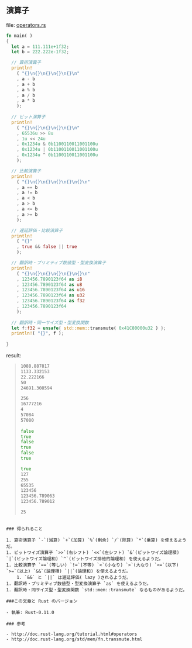 ## 演算子

file: [operators.rs](.src/operators.rs)

```rust
fn main( )
{
  let a = 111.111e+1f32;
  let b = 222.222e-1f32;

  // 算術演算子
  println!
    ( "{}\n{}\n{}\n{}\n{}\n"
    , a - b
    , a + b
    , a % b
    , a / b
    , a * b
    );
  
  // ビット演算子
  println!
    ( "{}\n{}\n{}\n{}\n{}\n"
    , 65536u >> 8u
    , 1u << 24u
    , 0x1234u & 0b1100110011001100u
    , 0x1234u | 0b1100110011001100u
    , 0x1234u ^ 0b1100110011001100u
    );

  // 比較演算子
  println!
    ( "{}\n{}\n{}\n{}\n{}\n{}\n"
    , a == b
    , a != b
    , a < b
    , a > b
    , a <= b
    , a >= b
    );

  // 遅延評価・比較演算子
  println!
    ( "{}"
    , true && false || true
    );

  // 翻訳時・プリミティブ数値型・型変換演算子
  println!
    ( "{}\n{}\n{}\n{}\n{}\n{}\n"
    , 123456.7890123f64 as i8
    , 123456.7890123f64 as u8
    , 123456.7890123f64 as u16
    , 123456.7890123f64 as u32
    , 123456.7890123f64 as f32
    , 123456.7890123f64
    );
  
  // 翻訳時・同一サイズ型・型変換関数
  let f:f32 = unsafe{ std::mem::transmute( 0x41C80000u32 ) };
  println!( "{}", f );
  
}
```

result:

> ```zsh
> 1088.887817
> 1133.332153
> 22.222166
> 50
> 24691.308594
> 
> 256
> 16777216
> 4
> 57084
> 57080
>  
> false
> true
> false
> true
> false
> true
> 
> true
> 127
> 255
> 65535
> 123456
> 123456.789063
> 123456.789012
> 
> 25
```

### 得られること

1. 算術演算子 `-`(減算) `+`(加算) `%`(剰余) `/`(除算) `*`(乗算) を使えるようだ。
1. ビットワイズ演算子 `>>`(右シフト) `<<`(左シフト) `&`(ビットワイズ論理積) `|`(ビットワイズ論理和) `^`(ビットワイズ排他的論理和) を使えるようだ。
1. 比較演算子 `==`(等しい) `!=`(不等) `<`(小なり) `>`(大なり) `<=`(以下) `>=`(以上) `&&`(論理積) `||`(論理和) を使えるようだ。
    1. `&&` と `||` は遅延評価( lazy )されるようだ。
1. 翻訳時・プリミティブ数値型・型変換演算子 `as` を使えるようだ。
1. 翻訳時・同サイズ型・型変換関数 `std::mem::transmute` なるものがあるようだ。

###この文章と Rust のバージョン

- 執筆: Rust-0.11.0

### 参考

- http://doc.rust-lang.org/tutorial.html#operators
- http://doc.rust-lang.org/std/mem/fn.transmute.html
